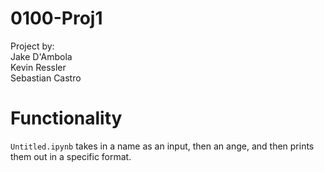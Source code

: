 # 0100-Proj1
<p>Project by:  
<br>Jake D'Ambola  
<br>Kevin Ressler  
<br>Sebastian Castro</p>

# Functionality
`Untitled.ipynb` takes in a name as an input, then an ange, and then prints them out in a specific format.

